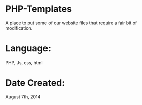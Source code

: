 PHP-Templates
=============
A place to put some of our website files that require a fair bit of modification.

Language:
=========
PHP, Js, css, html

Date Created:
=============
August 7th, 2014
